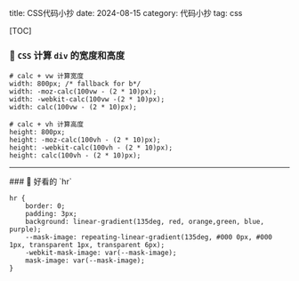 title: CSS代码小抄
date: 2024-08-15
category: 代码小抄
tag: css

[TOC]

###  `CSS` 计算 `div` 的宽度和高度

```
# calc + vw 计算宽度
width: 800px; /* fallback for b*/
width: -moz-calc(100vw - (2 * 10)px);
width: -webkit-calc(100vw -(2 * 10)px);
width: calc(100vw - (2 * 10)px);

# calc + vh 计算高度
height: 800px;
height: -moz-calc(100vh - (2 * 10)px);
height: -webkit-calc(100vh - (2 * 10)px);
height: calc(100vh - (2 * 10)px);
```

<hr />
###  好看的 `hr`

```
hr {
    border: 0;
    padding: 3px;
    background: linear-gradient(135deg, red, orange,green, blue, purple);
    --mask-image: repeating-linear-gradient(135deg, #000 0px, #000 1px, transparent 1px, transparent 6px);
    -webkit-mask-image: var(--mask-image);
    mask-image: var(--mask-image);
}
```